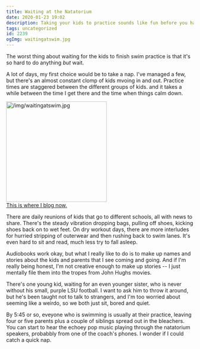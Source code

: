 ```yaml
---
title: Waiting at the Natatorium
date: 2020-01-23 19:02
description: Taking your kids to practice sounds like fun before you have to do it.  Here's what I'm thinking about while I'm just sitting around waiting for practice to be over.
tags: uncategorized
id: 2239
ogImg: waitingatswim.jpg
---
```

The worst thing about waiting for the kids to finish swim practice is that it's so hard to do anything <i>but</i> wait.

A lot of days, my first choice would be to take a nap.  I've managed a few, but there's an almost constant clomp of kids mvoing in and out.  Practice times are staggered between the different groups of kids. and it takes a while between the time I get there and the time when things calm down.  

<a class="lightview alignright" href="/img/waitingatswim.jpg" data-lightview-caption="" data-lightview-group="group1"><img src="/img/waitingatswim.jpg" alt="/img/waitingatswim.jpg" width="270px"><br><span class="caption">This is where I blog now.</span></a>

There are daily reunions of kids that go to different schools, all with news to share.  There's the steady vibration dropping bags, pulling off shoes, kicking shoes back on to wet feet.  On dry workout days, there are more interludes for hurried stripping of outerwear and then rushing back to swim lanes.  It's even hard to sit and read, much less try to fall asleep.

Audiobooks work okay, but what I really like to do is to make up names and stories about the kids and parents that I see coming and going.  And if I'm really being honest, I'm not creative enough to make up stories -- I just mentally file them into the tropes from John Hughs movies. 

There's one young kid, waiting for an even younger sister, who is never without his small, purple LSU football.  I want to ask him to throw it around, but he's been taught not to talk to strangers, and I'm too worried about seeming like a weirdo, so we both just sit, bored and quiet.

By 5:45 or so, eveyone who is swimming is usually at their practice, leaving four or five parents plus a couple of siblings spread out in the bleachers.  You can start to hear the echoey pop music playing through the natatorium speakers, probabbly from one of the coach's phones.  I wonder if I could catch a quick nap.
